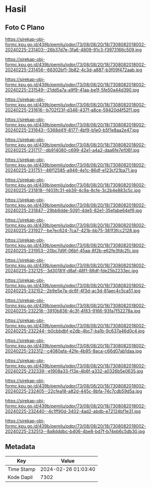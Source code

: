 # Hasil

## Foto C Plano

https://sirekap-obj-formc.kpu.go.id/439b/pemilu/pdpr/73/08/08/20/18/7308082018002-20240225-231403--26b37d7e-3fa6-4809-91c3-f3973166c509.jpg

https://sirekap-obj-formc.kpu.go.id/439b/pemilu/pdpr/73/08/08/20/18/7308082018002-20240225-231456--66302bf1-3b82-4c3d-a887-b3f09f472aab.jpg

https://sirekap-obj-formc.kpu.go.id/439b/pemilu/pdpr/73/08/08/20/18/7308082018002-20240225-231549--21dd5a7a-a9f9-41aa-be1f-5fe50a44d390.jpg

https://sirekap-obj-formc.kpu.go.id/439b/pemilu/pdpr/73/08/08/20/18/7308082018002-20240225-231616--b702f23f-d346-437f-a8ce-59420d4f52f1.jpg

https://sirekap-obj-formc.kpu.go.id/439b/pemilu/pdpr/73/08/08/20/18/7308082018002-20240225-231643--5368d41f-8177-4bf9-b1e0-b5f1e8aa2e47.jpg

https://sirekap-obj-formc.kpu.go.id/439b/pemilu/pdpr/73/08/08/20/18/7308082018002-20240225-231717--db914080-c699-42e1-a4a2-daa6fe7ef06f.jpg

https://sirekap-obj-formc.kpu.go.id/439b/pemilu/pdpr/73/08/08/20/18/7308082018002-20240225-231751--46f12585-a946-4e1c-86df-e123cf21ba71.jpg

https://sirekap-obj-formc.kpu.go.id/439b/pemilu/pdpr/73/08/08/20/18/7308082018002-20240225-231818--f403fc31-eb39-4c9a-8cfe-3c2b4e883c5c.jpg

https://sirekap-obj-formc.kpu.go.id/439b/pemilu/pdpr/73/08/08/20/18/7308082018002-20240225-231847--29bb6dde-5091-4de5-82e1-35efabe64ef9.jpg

https://sirekap-obj-formc.kpu.go.id/439b/pemilu/pdpr/73/08/08/20/18/7308082018002-20240225-231927--be7ec624-7ca7-421b-bb75-381f3fcc2128.jpg

https://sirekap-obj-formc.kpu.go.id/439b/pemilu/pdpr/73/08/08/20/18/7308082018002-20240225-231953--20bc7d9f-06bf-45aa-8f2b-e62fe3fdc2fc.jpg

https://sirekap-obj-formc.kpu.go.id/439b/pemilu/pdpr/73/08/08/20/18/7308082018002-20240225-232125--3d30181f-d8af-48f1-88df-fde25b2233ec.jpg

https://sirekap-obj-formc.kpu.go.id/439b/pemilu/pdpr/73/08/08/20/18/7308082018002-20240225-232152--2b9e5e7a-dc6f-4f3d-ac3d-81aec4c5ca51.jpg

https://sirekap-obj-formc.kpu.go.id/439b/pemilu/pdpr/73/08/08/20/18/7308082018002-20240225-232218--3910b836-4c3f-4f83-9166-93fa7f52278a.jpg

https://sirekap-obj-formc.kpu.go.id/439b/pemilu/pdpr/73/08/08/20/18/7308082018002-20240225-232244--b0cbbdbf-e2db-4bc7-ba1b-9c637a46d0c4.jpg

https://sirekap-obj-formc.kpu.go.id/439b/pemilu/pdpr/73/08/08/20/18/7308082018002-20240225-232312--c4080afa-42fe-4b95-8aca-c66d07ab1daa.jpg

https://sirekap-obj-formc.kpu.go.id/439b/pemilu/pdpr/73/08/08/20/18/7308082018002-20240225-232339--e1908a33-f13e-4b6f-a332-a0326b5e0635.jpg

https://sirekap-obj-formc.kpu.go.id/439b/pemilu/pdpr/73/08/08/20/18/7308082018002-20240225-232405--22cfea18-a82d-445c-8bfa-74c7cdb59d5a.jpg

https://sirekap-obj-formc.kpu.go.id/439b/pemilu/pdpr/73/08/08/20/18/7308082018002-20240225-232440--4c1ff90d-3402-4ad2-abdb-e72124bf1e31.jpg

https://sirekap-obj-formc.kpu.go.id/439b/pemilu/pdpr/73/08/08/20/18/7308082018002-20240225-232513--8a8dddbc-b406-4be8-bd7f-b74eb6c5db30.jpg


## Metadata

| Key        | Value               |
| ---------- | ------------------- |
| Time Stamp | 2024-02-26 01:03:40 |
| Kode Dapil | 7302                |



